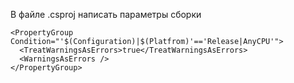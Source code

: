 В файле .csproj написать параметры сборки
```
<PropertyGroup Condition="'$(Configuration)|$(Platfrom)'=='Release|AnyCPU'">
  <TreatWarningsAsErrors>true</TreatWarningsAsErrors>
  <WarningsAsErrors />
</PropertyGroup>
```